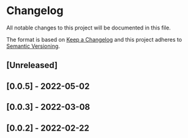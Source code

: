 # Changelog

All notable changes to this project will be documented in this file.

The format is based on [Keep a Changelog](http://keepachangelog.com/en/1.0.0/)
and this project adheres to [Semantic Versioning](http://semver.org/spec/v2.0.0.html).

## [Unreleased]

## [0.0.5] - 2022-05-02

## [0.0.3] - 2022-03-08

## [0.0.2] - 2022-02-22
